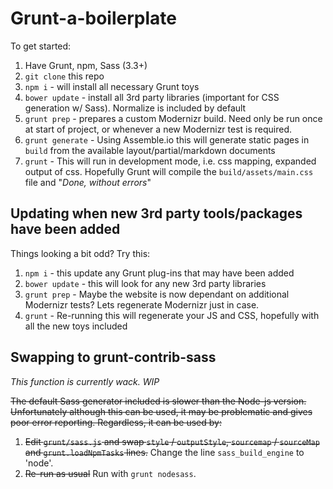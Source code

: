 # Grunt-a-boilerplate

To get started:

1. Have Grunt, npm, Sass (3.3+)
2. `git clone` this repo
3. `npm i` - will install all necessary Grunt toys
4. `bower update` - install all 3rd party libraries (important for CSS generation w/ Sass). Normalize is included by default
5. `grunt prep` - prepares a custom Modernizr build. Need only be run once at start of project, or whenever a new Modernizr test is required.
6. `grunt generate` - Using Assemble.io this will generate static pages in `build` from the available layout/partial/markdown documents
7. `grunt` - This will run in development mode, i.e. css mapping, expanded output of css. Hopefully Grunt will compile the `build/assets/main.css` file and "*Done, without errors*"


## Updating when new 3rd party tools/packages have been added

Things looking a bit odd? Try this:

1. `npm i` - this update any Grunt plug-ins that may have been added
2. `bower update` - this will look for any new 3rd party libraries
3. `grunt prep` - Maybe the website is now dependant on additional Modernizr tests? Lets regenerate Modernizr just in case.
4. `grunt` - Re-running this will regenerate your JS and CSS, hopefully with all the new toys included

## Swapping to grunt-contrib-sass

*This function is currently wack. WIP*

~~The default Sass generator included is slower than the Node-js version. Unfortunately although this can be used, it may be problematic and gives poor error reporting. Regardless, it can be used by:~~

1. ~~Edit `grunt/sass.js` and swap `style` / `outputStyle`, `sourcemap` / `sourceMap` and `grunt.loadNpmTasks` lines.~~ Change the line `sass_build_engine` to 'node'.
2. ~~Re-run as usual~~ Run with `grunt nodesass`.

